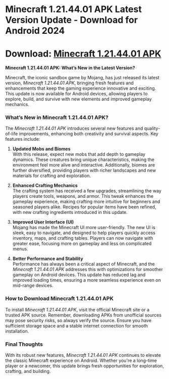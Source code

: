 # Minecraft 1.21.44.01 APK Latest Version Update - Download for Android 2024

# Download: <a href=https://badatiapk.com/minecraft/>Minecraft 1.21.44.01 APK</a>

**Minecraft 1.21.44.01 APK: What’s New in the Latest Version?**

Minecraft, the iconic sandbox game by Mojang, has just released its latest version, *Minecraft 1.21.44.01 APK*, bringing fresh features and enhancements that keep the gaming experience innovative and exciting. This update is now available for Android devices, allowing players to explore, build, and survive with new elements and improved gameplay mechanics.

### **What’s New in Minecraft 1.21.44.01 APK?**

The *Minecraft 1.21.44.01 APK* introduces several new features and quality-of-life improvements, enhancing both creativity and survival aspects. Key features include:

1. **Updated Mobs and Biomes**  
   With this release, expect new mobs that add depth to gameplay dynamics. These creatures bring unique characteristics, making the environment feel more alive and interactive. Additionally, biomes are further diversified, providing players with richer landscapes and new materials for crafting and exploration.

2. **Enhanced Crafting Mechanics**  
   The crafting system has received a few upgrades, streamlining the way players create tools, weapons, and armor. This tweak enhances the gameplay experience, making crafting more intuitive for beginners and seasoned players alike. Recipes for popular items have been refined, with new crafting ingredients introduced in this update.

3. **Improved User Interface (UI)**  
   Mojang has made the Minecraft UI more user-friendly. The new UI is sleek, easy to navigate, and designed to help players quickly access inventory, maps, and crafting tables. Players can now navigate with greater ease, focusing more on gameplay and less on complicated menus.

4. **Better Performance and Stability**  
   Performance has always been a critical aspect of Minecraft, and the *Minecraft 1.21.44.01 APK* addresses this with optimizations for smoother gameplay on Android devices. This update has reduced lag and improved loading times, ensuring a more seamless experience even on mid-range devices.

### **How to Download Minecraft 1.21.44.01 APK**

To install *Minecraft 1.21.44.01 APK*, visit the official Minecraft site or a trusted APK source. Remember, downloading APKs from unofficial sources may pose security risks, so always verify the source. Ensure you have sufficient storage space and a stable internet connection for smooth installation.

### **Final Thoughts**

With its robust new features, *Minecraft 1.21.44.01 APK* continues to elevate the classic Minecraft experience on Android. Whether you're a long-time player or a newcomer, this update brings fresh opportunities for exploration, crafting, and building.
